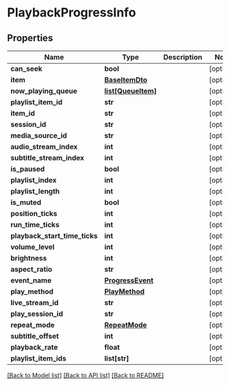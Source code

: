 # PlaybackProgressInfo

## Properties
Name | Type | Description | Notes
------------ | ------------- | ------------- | -------------
**can_seek** | **bool** |  | [optional] 
**item** | [**BaseItemDto**](BaseItemDto.md) |  | [optional] 
**now_playing_queue** | [**list[QueueItem]**](QueueItem.md) |  | [optional] 
**playlist_item_id** | **str** |  | [optional] 
**item_id** | **str** |  | [optional] 
**session_id** | **str** |  | [optional] 
**media_source_id** | **str** |  | [optional] 
**audio_stream_index** | **int** |  | [optional] 
**subtitle_stream_index** | **int** |  | [optional] 
**is_paused** | **bool** |  | [optional] 
**playlist_index** | **int** |  | [optional] 
**playlist_length** | **int** |  | [optional] 
**is_muted** | **bool** |  | [optional] 
**position_ticks** | **int** |  | [optional] 
**run_time_ticks** | **int** |  | [optional] 
**playback_start_time_ticks** | **int** |  | [optional] 
**volume_level** | **int** |  | [optional] 
**brightness** | **int** |  | [optional] 
**aspect_ratio** | **str** |  | [optional] 
**event_name** | [**ProgressEvent**](ProgressEvent.md) |  | [optional] 
**play_method** | [**PlayMethod**](PlayMethod.md) |  | [optional] 
**live_stream_id** | **str** |  | [optional] 
**play_session_id** | **str** |  | [optional] 
**repeat_mode** | [**RepeatMode**](RepeatMode.md) |  | [optional] 
**subtitle_offset** | **int** |  | [optional] 
**playback_rate** | **float** |  | [optional] 
**playlist_item_ids** | **list[str]** |  | [optional] 

[[Back to Model list]](../README.md#documentation-for-models) [[Back to API list]](../README.md#documentation-for-api-endpoints) [[Back to README]](../README.md)

